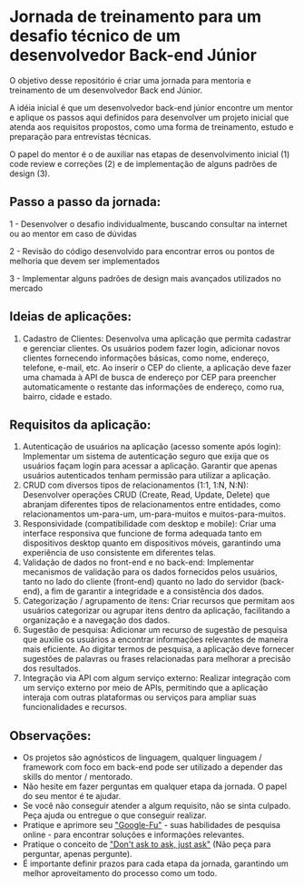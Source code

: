 # Jornada de treinamento para um desafio técnico de um desenvolvedor Back-end Júnior

O objetivo desse repositório é criar uma jornada para mentoria e treinamento de um desenvolvedor Back end Júnior.

A idéia inicial é que um desenvolvedor back-end júnior encontre um mentor e aplique os passos aqui definidos para desenvolver um projeto inicial que atenda aos requisitos propostos, como uma forma de treinamento, estudo e preparação para entrevistas técnicas.

O papel do mentor é o de auxiliar nas etapas de desenvolvimento inicial (1) code review e correções (2) e de implementação de alguns padrões de design (3).

## Passo a passo da jornada:

1 - Desenvolver o desafio individualmente, buscando consultar na internet ou ao mentor em caso de dúvidas

2 - Revisão do código desenvolvido para encontrar erros ou pontos de melhoria que devem ser implementados

3 - Implementar alguns padrões de design mais avançados utilizados no mercado

## Ideias de aplicações:

1. Cadastro de Clientes: Desenvolva uma aplicação que permita cadastrar e gerenciar clientes. Os usuários podem fazer login, adicionar novos clientes fornecendo informações básicas, como nome, endereço, telefone, e-mail, etc. Ao inserir o CEP do cliente, a aplicação deve fazer uma chamada à API de busca de endereço por CEP para preencher automaticamente o restante das informações de endereço, como rua, bairro, cidade e estado.

## Requisitos da aplicação:

1. Autenticação de usuários na aplicação (acesso somente após login): Implementar um sistema de autenticação seguro que exija que os usuários façam login para acessar a aplicação. Garantir que apenas usuários autenticados tenham permissão para utilizar a aplicação.
2. CRUD com diversos tipos de relacionamentos (1:1, 1:N, N:N): Desenvolver operações CRUD (Create, Read, Update, Delete) que abranjam diferentes tipos de relacionamentos entre entidades, como relacionamentos um-para-um, um-para-muitos e muitos-para-muitos.
3. Responsividade (compatibilidade com desktop e mobile): Criar uma interface responsiva que funcione de forma adequada tanto em dispositivos desktop quanto em dispositivos móveis, garantindo uma experiência de uso consistente em diferentes telas.
4. Validação de dados no front-end e no back-end: Implementar mecanismos de validação para os dados fornecidos pelos usuários, tanto no lado do cliente (front-end) quanto no lado do servidor (back-end), a fim de garantir a integridade e a consistência dos dados.
5. Categorização / agrupamento de itens: Criar recursos que permitam aos usuários categorizar ou agrupar itens dentro da aplicação, facilitando a organização e a navegação dos dados.
6. Sugestão de pesquisa: Adicionar um recurso de sugestão de pesquisa que auxilie os usuários a encontrar informações relevantes de maneira mais eficiente. Ao digitar termos de pesquisa, a aplicação deve fornecer sugestões de palavras ou frases relacionadas para melhorar a precisão dos resultados.
7. Integração via API com algum serviço externo: Realizar integração com um serviço externo por meio de APIs, permitindo que a aplicação interaja com outras plataformas ou serviços para ampliar suas funcionalidades e recursos.

## Observações:

- Os projetos são agnósticos de linguagem, qualquer linguagem / framework com foco em back-end pode ser utilizado a depender das skills do mentor / mentorado.
- Não hesite em fazer perguntas em qualquer etapa da jornada. O papel do seu mentor é te ajudar.
- Se você não conseguir atender a algum requisito, não se sinta culpado. Peça ajuda ou entregue o que conseguir realizar.
- Pratique e aprimore seu ["Google-Fu"](https://medium.com/analytics-vidhya/https-medium-com-what-is-googlefu-tips-and-tricks-to-be-googlefu-advanced-powersearching-with-google-f7e5661a8bca) - suas habilidades de pesquisa online - para encontrar soluções e informações relevantes.
- Pratique o conceito de ["Don't ask to ask, just ask"](https://dontasktoask.com/) (Não peça para perguntar, apenas pergunte).
- É importante definir prazos para cada etapa da jornada, garantindo um melhor aproveitamento do processo como um todo.
